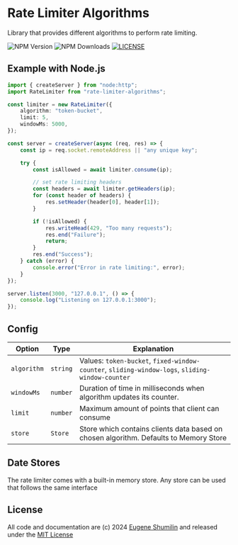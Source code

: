 # Rate Limiter Algorithms

Library that provides different algorithms to perform rate limiting.

![NPM Version](https://img.shields.io/npm/v/rate-limiter-algorithms)
![NPM Downloads](https://img.shields.io/npm/dm/rate-limiter-algorithms)
[![LICENSE](https://img.shields.io/badge/licence-MIT-green)
](LICENSE)

## Example with Node.js

```ts
import { createServer } from "node:http";
import RateLimiter from "rate-limiter-algorithms";

const limiter = new RateLimiter({
    algorithm: "token-bucket",
    limit: 5,
    windowMs: 5000,
});

const server = createServer(async (req, res) => {
    const ip = req.socket.remoteAddress || "any unique key";

    try {
        const isAllowed = await limiter.consume(ip);

        // set rate limiting headers
        const headers = await limiter.getHeaders(ip);
        for (const header of headers) {
            res.setHeader(header[0], header[1]);
        }

        if (!isAllowed) {
            res.writeHead(429, "Too many requests");
            res.end("Failure");
            return;
        }
        res.end("Success");
    } catch (error) {
        console.error("Error in rate limiting:", error);
    }
});

server.listen(3000, "127.0.0.1", () => {
    console.log("Listening on 127.0.0.1:3000");
});
```

## Config

| Option      | Type     | Explanation                                                                                     |
| ----------- | -------- | ----------------------------------------------------------------------------------------------- |
| `algorithm` | `string` | Values: `token-bucket`, `fixed-window-counter`, `sliding-window-logs`, `sliding-window-counter` |
| `windowMs`  | `number` | Duration of time in milliseconds when algorithm updates its counter.                            |
| `limit`     | `number` | Maximum amount of points that client can consume                                                |
| `store`     | `Store`  | Store which contains clients data based on chosen algorithm. Defaults to Memory Store           |

## Date Stores

The rate limiter comes with a built-in memory store. Any store can be used that follows the same interface

## License

All code and documentation are (c) 2024 [Eugene Shumilin](https://github.com/Neirea) and released under the [MIT License](LICENSE)
